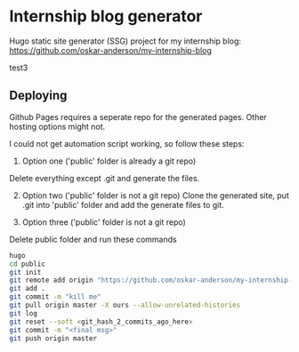 # Internship blog generator 

Hugo static site generator (SSG) project for my internship blog:
https://github.com/oskar-anderson/my-internship-blog

test3

## Deploying

Github Pages requires a seperate repo for the generated pages. Other hosting options might not.

I could not get automation script working, so follow these steps: 

1. Option one ('public' folder is already a git repo) 

Delete everything except .git and generate the files.

2. Option two ('public' folder is not a git repo)
Clone the generated site, put .git into 'public' folder and add the generate files to git.

3. Option three  ('public' folder is not a git repo)

Delete public folder and run these commands
```bash
hugo
cd public
git init
git remote add origin "https://github.com/oskar-anderson/my-internship-blog"
git add .
git commit -m "kill me"
git pull origin master -X ours --allow-unrelated-histories
git log
git reset --soft <git_hash_2_commits_ago_here>
git commit -m "<final msg>"
git push origin master
```
